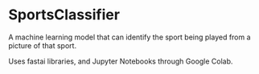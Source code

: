 # SportsClassifier
A machine learning model that can identify the sport being played from a picture of that sport. 

Uses fastai libraries, and Jupyter Notebooks through Google Colab.
